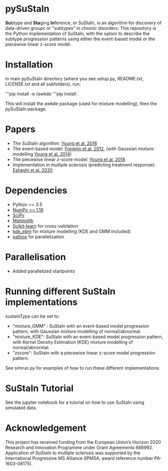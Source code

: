 pySuStaIn
============

**Su**btype and **Sta**ging **In**ference, or SuStaIn, is an algorithm for discovery of data-driven groups or "subtypes" in chronic disorders. This repository is the Python implementation of SuStaIn, with the option to describe the subtype progression patterns using either the event-based model or the piecewise linear z-score model.

Installation
============
In main pySuStaIn directory (where you see setup.py, README.txt, LICENSE.txt and all subfolders), run:

'''pip install -e /awkde
'''pip install  .

This will install the awkde package (used for mixture modelling), then the pySuStaIn package.

Papers
============
- The SuStaIn algorithm: [Young et al. 2018](https://doi.org/10.1038/s41467-018-05892-0) 
- The event-based model: [Fonteijn et al. 2012](https://doi.org/10.1016/j.neuroimage.2012.01.062), (with Gaussian mixture modelling [Young et al. 2014](https://doi.org/10.1093/brain/awu176))
- The piecewise linear z-score model: [Young et al. 2018](https://doi.org/10.1038/s41467-018-05892-0) 
- Implementation in multiple sclerosis (predicting treatment response): [Eshaghi et al. 2020](https://www.medrxiv.org/content/10.1101/19011080v2)

Dependencies
============
- Python >= 3.5 
- [NumPy >= 1.18](https://github.com/numpy/numpy)
- [SciPy](https://github.com/scipy/scipy)
- [Matplotlib](https://github.com/matplotlib/matplotlib)
- [Scikit-learn](https://scikit-learn.org) for cross-validation
- [kde_ebm](https://github.com/noxtoby/kde_ebm_open) for mixture modelling (KDE and GMM included)
- [pathos](https://github.com/uqfoundation/pathos) for parallelization

Parallelisation
===============
- Added parallelized startpoints

Running different SuStaIn implementations
===============
sustainType can be set to:
  - "mixture_GMM" : SuStaIn with an event-based model progression pattern, with Gaussian mixture modelling of normal/abnormal.
  - "mixture_KDE":  SuStaIn with an event-based model progression pattern, with Kernel Density Estimation (KDE) mixture modelling of normal/abnormal.
  - "zscore":       SuStaIn with a piecewise linear z-score model progression pattern.
  
 See simrun.py for examples of how to run these different implementations.

SuStaIn Tutorial
===============  
See the jupyter notebook for a tutorial on how to use SuStaIn using simulated data.

Acknowledgement
================
This project has received funding from the European Union’s Horizon 2020 Research and Innovation Programme under Grant Agreements 666992. Application of SuStaIn to multiple sclerosis was supported by the International Progressive MS Alliance (IPMSA, award reference number PA-1603-08175). 

